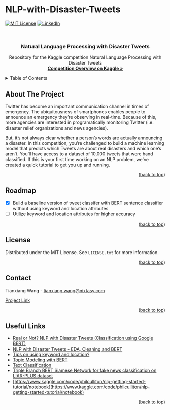 # NLP-with-Disaster-Tweets
<a name="readme-top"></a>


<!-- PROJECT SHIELDS -->
[![MIT License][license-shield]][license-url]
[![LinkedIn][linkedin-shield]][linkedin-url]



<!-- PROJECT LOGO -->
<br />
<div align="center">
  <h3 align="center">Natural Language Processing with Disaster Tweets</h3>
  <p align="center">
    Repository for the Kaggle competition Natural Language Processing with Disaster Tweets
    <br />
    <a href="https://www.kaggle.com/competitions/nlp-getting-started/overview"><strong>Competition Overview on Kaggle »</strong></a>
  </p>
</div>



<!-- TABLE OF CONTENTS -->
<details>
  <summary>Table of Contents</summary>
  <ol>
    <li>
      <a href="#about-the-project">About The Project</a>
    </li>
    <li><a href="#roadmap">Roadmap</a></li>
    <li><a href="#license">License</a></li>
    <li><a href="#contact">Contact</a></li>
    <li><a href="#useful-links">Useful Links</a></li>
  </ol>
</details>



<!-- ABOUT THE PROJECT -->
## About The Project

Twitter has become an important communication channel in times of emergency.
The ubiquitousness of smartphones enables people to announce an emergency they’re observing in real-time. Because of this, more agencies are interested in programatically monitoring Twitter (i.e. disaster relief organizations and news agencies).

But, it’s not always clear whether a person’s words are actually announcing a disaster. In this competition, you’re challenged to build a machine learning model that predicts which Tweets are about real disasters and which one’s aren’t. You’ll have access to a dataset of 10,000 tweets that were hand classified. If this is your first time working on an NLP problem, we've created a quick tutorial to get you up and running.

<p align="right">(<a href="#readme-top">back to top</a>)</p>



<!-- ROADMAP -->
## Roadmap

- [x] Build a baseline version of tweet classifer with BERT sentence classifier without using keyword and location attributes
- [ ] Utilize keyword and location attributes for higher accuracy

<p align="right">(<a href="#readme-top">back to top</a>)</p>


<!-- LICENSE -->
## License

Distributed under the MIT License. See `LICENSE.txt` for more information.

<p align="right">(<a href="#readme-top">back to top</a>)</p>



<!-- CONTACT -->
## Contact

Tianxiang Wang  - tianxiang.wang@nixtasy.com

[Project Link](https://github.com/nixtasy/NLP-with-Disaster-Tweets)

<p align="right">(<a href="#readme-top">back to top</a>)</p>



<!-- ACKNOWLEDGMENTS -->
## Useful Links

* [Real or Not? NLP with Disaster Tweets (Classification using Google BERT)](https://levelup.gitconnected.com/real-or-not-nlp-with-disaster-tweets-classification-using-google-bert-76d2702807b4)
* [NLP with Disaster Tweets - EDA, Cleaning and BERT](https://www.kaggle.com/code/gunesevitan/nlp-with-disaster-tweets-eda-cleaning-and-bert/notebook)
* [Tips on using keyword and location?](https://www.kaggle.com/c/nlp-getting-started/discussion/123343)
* [Topic Modeling with BERT](https://medium.com/@angelamarieteng/topic-modeling-with-bert-2e3218723373)
* [Text Classification](https://huggingface.co/docs/transformers/tasks/sequence_classification)
* [Triple Branch BERT Siamese Network for fake news classification on LIAR-PLUS dataset](https://github.com/manideep2510/siamese-BERT-fake-news-detection-LIAR)
* [https://www.kaggle.com/code/philculliton/nlp-getting-started-tutorial/notebook](https://www.kaggle.com/code/philculliton/nlp-getting-started-tutorial/notebook)


<p align="right">(<a href="#readme-top">back to top</a>)</p>



<!-- MARKDOWN LINKS & IMAGES -->
<!-- https://www.markdownguide.org/basic-syntax/#reference-style-links -->
[license-shield]: https://img.shields.io/github/license/othneildrew/Best-README-Template.svg?style=for-the-badge
[license-url]: https://github.com/nixtasy/music-search/blob/main/LICENSE
[linkedin-shield]: https://img.shields.io/badge/-LinkedIn-black.svg?style=for-the-badge&logo=linkedin&colorB=555
[linkedin-url]: https://www.linkedin.com/in/tianxiangwang/

